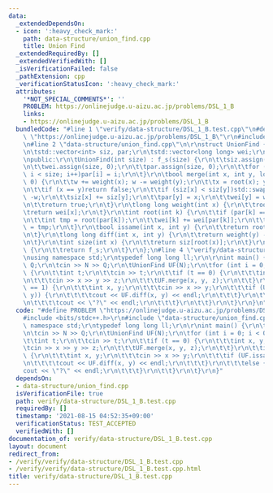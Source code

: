 ```yaml
---
data:
  _extendedDependsOn:
  - icon: ':heavy_check_mark:'
    path: data-structure/union_find.cpp
    title: Union Find
  _extendedRequiredBy: []
  _extendedVerifiedWith: []
  _isVerificationFailed: false
  _pathExtension: cpp
  _verificationStatusIcon: ':heavy_check_mark:'
  attributes:
    '*NOT_SPECIAL_COMMENTS*': ''
    PROBLEM: https://onlinejudge.u-aizu.ac.jp/problems/DSL_1_B
    links:
    - https://onlinejudge.u-aizu.ac.jp/problems/DSL_1_B
  bundledCode: "#line 1 \"verify/data-structure/DSL_1_B.test.cpp\"\n#define PROBLEM\
    \ \"https://onlinejudge.u-aizu.ac.jp/problems/DSL_1_B\"\r\n#include <bits/stdc++.h>\r\
    \n#line 2 \"data-structure/union_find.cpp\"\n\r\nstruct UnionFind {\r\nprivate:\r\
    \n\tstd::vector<int> siz, par;\r\n\tstd::vector<long long> wei;\r\n\tint f_s;\r\
    \npublic:\r\n\tUnionFind(int size) : f_s(size) {\r\n\t\tsiz.assign(size, 1);\r\
    \n\t\twei.assign(size, 0);\r\n\t\tpar.assign(size, 0);\r\n\t\tfor (int i = 0;\
    \ i < size; i++)par[i] = i;\r\n\t}\r\n\tbool merge(int x, int y, long long w =\
    \ 0) {\r\n\t\tw += weight(x); w -= weight(y);\r\n\t\tx = root(x); y = root(y);\r\
    \n\t\tif (x == y)return false;\r\n\t\tif (siz[x] < siz[y])std::swap(x, y), w =\
    \ -w;\r\n\t\tsiz[x] += siz[y];\r\n\t\tpar[y] = x;\r\n\t\twei[y] = w;\r\n\t\tf_s--;\r\
    \n\t\treturn true;\r\n\t}\r\n\tlong long weight(int x) {\r\n\t\troot(x);\r\n\t\
    \treturn wei[x];\r\n\t}\r\n\tint root(int k) {\r\n\t\tif (par[k] == k)return k;\r\
    \n\t\tint tmp = root(par[k]);\r\n\t\twei[k] += wei[par[k]];\r\n\t\treturn par[k]\
    \ = tmp;\r\n\t}\r\n\tbool issame(int x, int y) {\r\n\t\treturn root(x) == root(y);\r\
    \n\t}\r\n\tlong long diff(int x, int y) {\r\n\t\treturn weight(y) - weight(x);\r\
    \n\t}\r\n\tint size(int x) {\r\n\t\treturn siz[root(x)];\r\n\t}\r\n\tint forest_size()\
    \ {\r\n\t\treturn f_s;\r\n\t}\r\n};\n#line 4 \"verify/data-structure/DSL_1_B.test.cpp\"\
    \nusing namespace std;\r\ntypedef long long ll;\r\n\r\nint main() {\r\n\tint N,\
    \ Q;\r\n\tcin >> N >> Q;\r\n\tUnionFind UF(N);\r\n\tfor (int i = 0; i < Q; i++)\
    \ {\r\n\t\tint t;\r\n\t\tcin >> t;\r\n\t\tif (t == 0) {\r\n\t\t\tint x, y, z;\r\
    \n\t\t\tcin >> x >> y >> z;\r\n\t\t\tUF.merge(x, y, z);\r\n\t\t}\r\n\t\tif (t\
    \ == 1) {\r\n\t\t\tint x, y;\r\n\t\t\tcin >> x >> y;\r\n\t\t\tif (UF.issame(x,\
    \ y)) {\r\n\t\t\t\tcout << UF.diff(x, y) << endl;\r\n\t\t\t}\r\n\t\t\telse {\r\
    \n\t\t\t\tcout << \"?\" << endl;\r\n\t\t\t}\r\n\t\t}\r\n\t}\r\n}\n"
  code: "#define PROBLEM \"https://onlinejudge.u-aizu.ac.jp/problems/DSL_1_B\"\r\n\
    #include <bits/stdc++.h>\r\n#include \"data-structure/union_find.cpp\"\r\nusing\
    \ namespace std;\r\ntypedef long long ll;\r\n\r\nint main() {\r\n\tint N, Q;\r\
    \n\tcin >> N >> Q;\r\n\tUnionFind UF(N);\r\n\tfor (int i = 0; i < Q; i++) {\r\n\
    \t\tint t;\r\n\t\tcin >> t;\r\n\t\tif (t == 0) {\r\n\t\t\tint x, y, z;\r\n\t\t\
    \tcin >> x >> y >> z;\r\n\t\t\tUF.merge(x, y, z);\r\n\t\t}\r\n\t\tif (t == 1)\
    \ {\r\n\t\t\tint x, y;\r\n\t\t\tcin >> x >> y;\r\n\t\t\tif (UF.issame(x, y)) {\r\
    \n\t\t\t\tcout << UF.diff(x, y) << endl;\r\n\t\t\t}\r\n\t\t\telse {\r\n\t\t\t\t\
    cout << \"?\" << endl;\r\n\t\t\t}\r\n\t\t}\r\n\t}\r\n}"
  dependsOn:
  - data-structure/union_find.cpp
  isVerificationFile: true
  path: verify/data-structure/DSL_1_B.test.cpp
  requiredBy: []
  timestamp: '2021-08-15 04:52:35+09:00'
  verificationStatus: TEST_ACCEPTED
  verifiedWith: []
documentation_of: verify/data-structure/DSL_1_B.test.cpp
layout: document
redirect_from:
- /verify/verify/data-structure/DSL_1_B.test.cpp
- /verify/verify/data-structure/DSL_1_B.test.cpp.html
title: verify/data-structure/DSL_1_B.test.cpp
---
```

